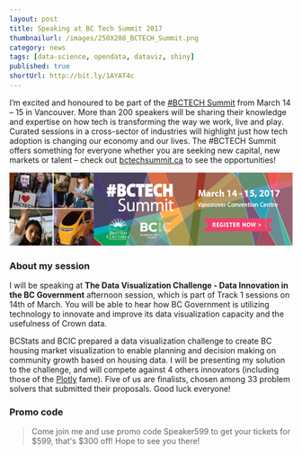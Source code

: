 ```yaml
---
layout: post
title: Speaking at BC Tech Summit 2017
thumbnailurl: /images/250X208_BCTECH_Summit.png
category: news
tags: [data-science, opendata, dataviz, shiny]
published: true
shortUrl: http://bit.ly/1AYAT4c
---
```



I’m excited and honoured to be part of the [#BCTECH Summit](http://bctechsummit.ca/speakers/sasa-bogdanovic/) 
from March 14 – 15 in Vancouver. More than 200 speakers will be sharing their knowledge and expertise on how tech 
is transforming the way we work, live and play. Curated sessions in 
a cross-sector of industries will highlight just how tech adoption is 
changing our economy and our lives.  The #BCTECH Summit offers something 
for everyone whether you are seeking new capital, new markets or talent – check out 
[bctechsummit.ca](http://bctechsummit.ca) to see the opportunities! 

![BC Tech Summit 2017](/images/756x195_BCTECH_Summit.png "BC TEch Summit 2017")

### About my session
I will be speaking at **The Data Visualization Challenge - Data Innovation in the BC Government**
afternoon session, which is part of Track 1 sessions on 14th of March.
You will be able to hear how BC Government is utilizing technology to innovate and improve its 
data visualization capacity and the usefulness of Crown data.

BCStats and BCIC prepared a data visualization challenge to create BC housing market visualization 
to enable planning and decision making on community growth based on housing data.
I will be presenting my solution to the challenge, and will compete against 4 others 
innovators (including those of the [Plotly](https://plot.ly/) fame). Five of us are finalists,
chosen among 33 problem solvers that submitted their proposals. Good luck everyone!

### Promo code
> Come join me and use promo code Speaker599 to get your tickets for $599, that's $300 off!
> Hope to see you there!



